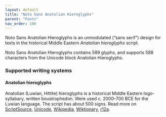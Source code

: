 ```yaml
---
layout: default
title: "Noto Sans Anatolian Hieroglyphs"
parent: "Fonts"
nav_order: 100
---
```

Noto Sans Anatolian Hieroglyphs is an unmodulated (“sans serif”) design for texts in the historical Middle Eastern _Anatolian hieroglyphs_ script. 

Noto Sans Anatolian Hieroglyphs contains 589 glyphs, and supports 588 characters from the Unicode block Anatolian Hieroglyphs.


### Supported writing systems


#### Anatolian hieroglyphs

Anatolian (Luwian, Hittite) hieroglyphs is a historical Middle Eastern logo-syllabary, written boustrophedon. Were used c. 2000–700 BCE for the Luwian language. The script has about 500 signs. Read more on [ScriptSource](https://scriptsource.org/scr/Hluw), [Unicode](https://www.unicode.org/versions/Unicode13.0.0/ch11.pdf#G27920), [Wikipedia](https://en.wikipedia.org/wiki/ISO_15924:Hluw), [Wiktionary](https://en.wiktionary.org/wiki/Category:Anatolian_Hieroglyphs_script), [r12a](https://r12a.github.io/scripts/links?iso=Hluw).

